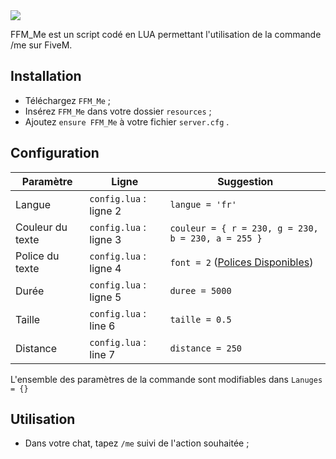 <img src="https://i.imgur.com/FjvsMW4.png">

FFM_Me est un script codé en LUA permettant l'utilisation de la commande /me sur FiveM.

## Installation
* Téléchargez ```FFM_Me``` ;
* Insérez ```FFM_Me``` dans votre dossier ```resources``` ;
* Ajoutez ```ensure FFM_Me``` à votre fichier ```server.cfg``` .

## Configuration 
| Paramètre | Ligne | Suggestion |
| --- | --- | --- |
| Langue | ```config.lua``` : ligne 2 | ```langue = 'fr'``` |
| Couleur du texte | ```config.lua``` : ligne 3 | ```couleur = { r = 230, g = 230, b = 230, a = 255 }``` |
| Police du texte | ```config.lua``` : ligne 4 | ```font = 2``` ([Polices Disponibles](https://imgur.com/a/oV3ciWs)) |
| Durée | ```config.lua``` : ligne 5 | ```duree = 5000``` |
| Taille | ```config.lua``` : line 6 | ```taille = 0.5``` |
| Distance | ```config.lua``` : line 7 | ```distance = 250``` |

L'ensemble des paramètres de la commande sont modifiables dans ```Lanuges = {}```

## Utilisation
* Dans votre chat, tapez ```/me``` suivi de l'action souhaitée ;
